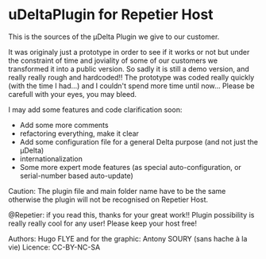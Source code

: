 uDeltaPlugin for Repetier Host
==============================

This is the sources of the µDelta Plugin we give to our customer.

It was originaly just a prototype in order to see if it works or not
but under the constraint of time and joviality of some of our customers we transformed it into a public version.
So sadly it is still a demo version, and really really rough and hardcoded!!
The prototype was coded really quickly (with the time I had...) and I couldn't spend more time until now...
Please be carefull with your eyes, you may bleed.

I may add some features and code clarification soon:
- Add some more comments
- refactoring everything, make it clear
- Add some configuration file for a general Delta purpose (and not just the µDelta)
- internationalization
- Some more expert mode features (as special auto-configuration, or serial-number based auto-update)


Caution: The plugin file and main folder name have to be the same otherwise the plugin will not be recognised on Repetier Host.

@Repetier: if you read this, thanks for your great work!! 
Plugin possibility is really really cool for any user! Please keep your host free!

Authors: Hugo FLYE and for the graphic: Antony SOURY (sans hache à la vie)
Licence: CC-BY-NC-SA 
